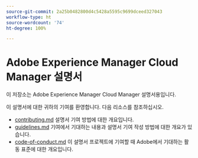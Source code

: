 ```yaml
---
source-git-commit: 2a25b0482800d4c5428a5595c9699dceed327043
workflow-type: ht
source-wordcount: '74'
ht-degree: 100%

---
```

# Adobe Experience Manager Cloud Manager 설명서

이 저장소는 Adobe Experience Manager Cloud Manager 설명서용입니다.

이 설명서에 대한 귀하의 기여를 환영합니다. 다음 리소스를 참조하십시오.

* [contributing.md](contributing.md) 설명서 기여 방법에 대한 개요입니다.
* [guidelines.md](guidelines.md) 기여에서 기대하는 내용과 설명서 기여 작성 방법에 대한 개요가 있습니다.
* [code-of-conduct.md](code-of-conduct.md) 이 설명서 프로젝트에 기여할 때 Adobe에서 기대하는 활동 표준에 대한 개요입니다.

